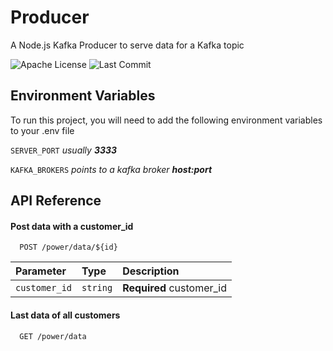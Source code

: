 
# Producer

A Node.js Kafka Producer to serve data for a Kafka topic


![Apache License](https://img.shields.io/github/license/cleyxds/nodeproducer)
![Last Commit](https://img.shields.io/github/last-commit/cleyxds/nodeproducer)

  
## Environment Variables

To run this project, you will need to add the following environment variables to your .env file

`SERVER_PORT` *usually **3333***

`KAFKA_BROKERS` *points to a kafka broker **host:port***

  
## API Reference

#### Post data with a customer_id

```http
  POST /power/data/${id}
```

| Parameter | Type     | Description                |
| :-------- | :------- | :------------------------- |
| `customer_id` | `string` | **Required** customer_id |

#### Last data of all customers

```http
  GET /power/data
```

